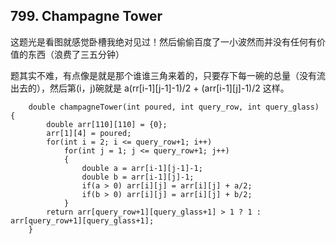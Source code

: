 ## 799. Champagne Tower

这题光是看图就感觉卧槽我绝对见过！然后偷偷百度了一小波然而并没有任何有价值的东西（浪费了三五分钟）

题其实不难，有点像是就是那个谁谁三角来着的，只要存下每一碗的总量（没有流出去的），然后第(i，j)碗就是 a(rr[i-1][j-1]-1)/2 + (arr[i-1][j]-1)/2 这样。

```
	double champagneTower(int poured, int query_row, int query_glass) {
        double arr[110][110] = {0};
        arr[1][4] = poured;
        for(int i = 2; i <= query_row+1; i++)
        	for(int j = 1; j <= query_row+1; j++)
			{
				double a = arr[i-1][j-1]-1;
				double b = arr[i-1][j]-1;
				if(a > 0) arr[i][j] = arr[i][j] + a/2;
				if(b > 0) arr[i][j] = arr[i][j] + b/2;
			} 
		return arr[query_row+1][query_glass+1] > 1 ? 1 : arr[query_row+1][query_glass+1];
    }
```